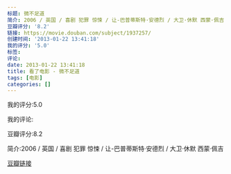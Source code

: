 ```yaml
---
标题: 微不足道
简介: 2006 / 英国 / 喜剧 犯罪 惊悚 / 让-巴普蒂斯特·安德烈 / 大卫·休默 西蒙·佩吉
豆瓣评分: '8.2'
链接: https://movie.douban.com/subject/1937257/
创建时间: '2013-01-22 13:41:18'
我的评分: '5.0'
标签:
评论:
date: 2013-01-22 13:41:18
title: 看了电影 - 微不足道
tags: [电影]
categories: []
---
```


我的评分:5.0

我的评论:

豆瓣评分:8.2

简介:2006 / 英国 / 喜剧 犯罪 惊悚 / 让-巴普蒂斯特·安德烈 / 大卫·休默 西蒙·佩吉

[豆瓣链接](https://movie.douban.com/subject/1937257/)

